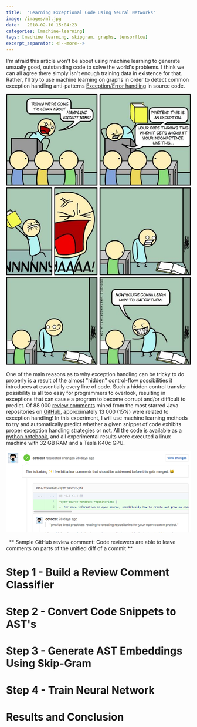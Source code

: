 ```yaml
--- 
title:  "Learning Exceptional Code Using Neural Networks"
image: /images/ml.jpg
date:   2018-02-10 15:04:23
categories: [machine-learning]
tags: [machine learning, skipgram, graphs, tensorflow]
excerpt_separator: <!--more-->
---
```

I'm afraid this article won't be about using machine learning to generate unsually good, outstanding code to solve the world's problems.
I think we can all agree there simply isn't enough training data in existence for that. Rather, I'll try to use machine learning on graphs
in order to detect common exception handling anti-patterns [Exception/Error handling](https://en.wikipedia.org/wiki/Exception_handling) in source code.
<!--more-->
![Exception_img](/images/exceptions.jpg)

One of the main reasons as to why exception handling can be tricky to do properly is a result of the almost "hidden" control-flow
possibilities it introduces at essentially every line of code.
Such a hidden control transfer possibility is all too easy for programmers to overlook, resulting in exceptions that can 
cause a program to become corrupt and/or difficult to predict. Of 88 000 [review comments](https://developer.github.com/v3/pulls/comments/) mined from the most starred Java repositories on
[GitHub](https://github.com), approximately 13 000 (15%) were related to exception handling! In this experiment, I will use machine
learning methods to try and automatically predict whether a given snippet of code exhibits proper exception handling strategies or not.
All the code is available as a [python notebook](), and all experimental results were executed a linux machine with 32 GB RAM and a Tesla K40c GPU.  

   ![sample GitHub review comment](/images/review_comment.png)

   ** Sample GitHub review comment: Code reviewers are able to leave comments on parts of the unified diff of a commit **

# Step 1 - Build a Review Comment Classifier 

# Step 2 - Convert Code Snippets to AST's

# Step 3 - Generate AST Embeddings Using Skip-Gram

# Step 4 - Train Neural Network

# Results and Conclusion
